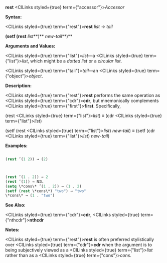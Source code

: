 **rest** <ClLinks styled={true} term={"accessor"}><i>Accessor</i></ClLinks> 



**Syntax:** 



<ClLinks styled={true} term={"rest"}><b>rest</b></ClLinks> *list → tail* 



<!-- **(setf (rest** *list<ClLinks styled={true} term={"t"}><b>*)</b></ClLinks> *new-tail***)**  -->
**(setf (rest** *list***)** *new-tail***)** 



**Arguments and Values:** 



<ClLinks styled={true} term={"list"}><i>list</i></ClLinks>—a <ClLinks styled={true} term={"list"}><i>list</i></ClLinks>, which might be a *dotted list* or a *circular list*. 



<ClLinks styled={true} term={"tail"}><i>tail</i></ClLinks>—an <ClLinks styled={true} term={"object"}><i>object</i></ClLinks>. 



**Description:** 



<ClLinks styled={true} term={"rest"}><b>rest</b></ClLinks> performs the same operation as <ClLinks styled={true} term={"cdr"}><b>cdr</b></ClLinks>, but mnemonically complements <ClLinks styled={true} term={"first"}><b>first</b></ClLinks>. Specifically, 



(rest <ClLinks styled={true} term={"list"}><i>list</i></ClLinks>) *≡* (cdr <ClLinks styled={true} term={"list"}><i>list</i></ClLinks>) 



(setf (rest <ClLinks styled={true} term={"list"}><i>list</i></ClLinks>) *new-tail*) *≡* (setf (cdr <ClLinks styled={true} term={"list"}><i>list</i></ClLinks>) *new-tail*) 



**Examples:**
```lisp

(rest ’(1 2)) → (2) 



(rest ’(1 . 2)) → 2 
(rest ’(1)) → NIL 
(setq \*cons\* ’(1 . 2)) → (1 . 2) 
(setf (rest \*cons\*) "two") → "two" 
\*cons\* → (1 . "two") 

```
**See Also:** 



<ClLinks styled={true} term={"cdr"}><b>cdr</b></ClLinks>, <ClLinks styled={true} term={"nthcdr"}><b>nthcdr</b></ClLinks> 



**Notes:** 



<ClLinks styled={true} term={"rest"}><b>rest</b></ClLinks> is often preferred stylistically over <ClLinks styled={true} term={"cdr"}><b>cdr</b></ClLinks> when the argument is to being subjectively viewed as a <ClLinks styled={true} term={"list"}><i>list</i></ClLinks> rather than as a <ClLinks styled={true} term={"cons"}><i>cons</i></ClLinks>. 



